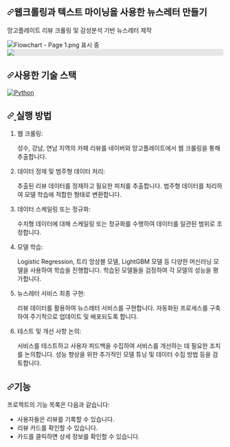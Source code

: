 
<div class="Box-sc-g0xbh4-0 cTsUqU js-snippet-clipboard-copy-unpositioned" data-hpc="true"><article class="markdown-body entry-content container-lg" itemprop="text"><h1 tabindex="-1" dir="auto"><a id="user-content-프로젝트-소개" class="anchor" aria-hidden="true" tabindex="-1" href="#프로젝트-소개"><svg class="octicon octicon-link" viewBox="0 0 16 16" version="1.1" width="16" height="16" aria-hidden="true"><path d="m7.775 3.275 1.25-1.25a3.5 3.5 0 1 1 4.95 4.95l-2.5 2.5a3.5 3.5 0 0 1-4.95 0 .751.751 0 0 1 .018-1.042.751.751 0 0 1 1.042-.018 1.998 1.998 0 0 0 2.83 0l2.5-2.5a2.002 2.002 0 0 0-2.83-2.83l-1.25 1.25a.751.751 0 0 1-1.042-.018.751.751 0 0 1-.018-1.042Zm-4.69 9.64a1.998 1.998 0 0 0 2.83 0l1.25-1.25a.751.751 0 0 1 1.042.018.751.751 0 0 1 .018 1.042l-1.25 1.25a3.5 3.5 0 1 1-4.95-4.95l2.5-2.5a3.5 3.5 0 0 1 4.95 0 .751.751 0 0 1-.018 1.042.751.751 0 0 1-1.042.018 1.998 1.998 0 0 0-2.83 0l-2.5 2.5a1.998 1.998 0 0 0 0 2.83Z"></path></svg></a>웹크롤링과 텍스트 마이닝을 사용한 뉴스레터 만들기</h1>
<p dir="auto">망고플레이트 리뷰 크롤링 및 감성분석 기반 뉴스레터 제작 </p>

<img src="https://lh3.googleusercontent.com/fife/AGXqzDnsgWj40sjOia__gmFoU24SV2BIBlP1nZLIWU8-PS2rdyUV3hId0HUnwjZ5vBAZmObrmjV-a1oM1AcKfOjMHOE8jPm3QtETvBBJuPeBlK4Yr5dKelsTOuj0yVQ8hTw4rLPC1UU95wqbTKkdG9lB2ip2VHwcAHMsmHTEM9y5nF6QKVojkDMNCBBP2UL2l9mmZca5LQyn3UopZd6xRv1hwoJMQWltAiArSGBPifC2qGFB4ViN4eNArBLfX6Zby0bwcVevOrVrShbV8n9eALNSydeY9pcq9aXh0BES4HQBugHRJ0JfRcphAHGN3LrwvBrivyQuuxZkfpOXWZh1uUDCyvps-XwORz_V3uzh7pZl06FiWEAcofe9yazPHtb27934TcT5JuyTMdPptzLyAgQcwZttvIjjnvZrtIaSjek2JN-1bJ-v1ey3qpn6S7isvRyiCmUJr3sBdpifGhBuXRWRVWj_rQyQD0K0_zQqE9zD7G0ywcbmxfP8FbNS84kXZ78WAXzYaU3MRewVn42qHyX2Fa1UlW55-EWVgnE97a-MTFxWwvk4fxGJFNhSWTsKGgrZ2QXedc3Z_jyVXWX8czBS6reucWt_1ogn-4nrKKM9nnrWuJn5InrPz8bd6hoLrcqBA_hWl5H-J1COM3CBKFmtAUzKJEEorVq_JV1foH8juHmzGthtFEdz5kUks4i-Wq42bTCVmlHxGNNqW7HvpNMKDQEzFeJCPDJammNC8HCIDKKr0hylBjflXctVP7SCBiFUsrD1K_xT5oXxTMxibpHQPE7IEA5i6EJS8U-W0VfD1L_8M7gtn3wJmXQnltjdfXrCdCacAowT8jIl5IL1gkN_1nJenTgwK5FnT7troyT3VJk7Nwd-hBoxzVIwTzxNTDFw_ZQkkUucSB5K0lQ93SDYTxHKxY2YMGECobsXmUJgFC3JszHAj5bi6-kgI13CbSe95PG7DnS8PBBrDN28zcCdvtNj5xgTrM6zMEIBby67glkPItvv8Il69_kIvkk_dH61W0MEX7OiFG4GlGXkisSAc5MLzGexeVrWJFjWEFGnq59Nd4jB31_Gt99FxUhrMhOWkHNXVfwfhA1bgRkgkingWUSW_tdUWpOJtkES5ZJ6TfsXynEdMoQyuOweI4yPV5imqb7sN3NI0NeE6Y9SXbHLk4gtHN1q_5ocA65NbbrSF4PkZDgomEt2ySP3K4z1FF9HbiETpc7pQhXjxWxAcgBkRVXsboOnAxVqq0oCeycZoXUPWKvjMLgabQyVeRWGsThMLOSjdYzJc3oPu300vG6LRmENZSReT5GBa7xHAJF2QmPHgwX8SWbp215HSWqzkyg0Vkz6wXhh3SKSSc-ITwkG225zOaL0QtDk4teaCFGygO9POmVundkceXgY8T7WumqFgzCljyEF4npZ3lRapKVePxYusCCXL1mpfBrdS0kQ8CSt0rVv0S7rjblG5JhGjfVjiOBaaSPQJvCiZD74lOK5sY3ktlQiOZ856V6bxHQZDnWAZJqEMBSjEMdSRNjFX8YyWOCxBOnaphfWhNo=w2560-h1347" class="a-b-ta-Ua" alt="Flowchart - Page 1.png 표시 중" aria-hidden="true">

<img style="display: block;-webkit-user-select: none;margin: auto;background-color: hsl(0, 0%, 90%);transition: background-color 300ms;" src="https://lh3.googleusercontent.com/u/0/drive-viewer/AEYmBYRYFvZtydX-V8pX2vkZVLsW-qCLsxzbXnS_TUzqci_zAC58r6Dy418_dIASVFOPqSKzRMf0Yv5jMShBiFiWDIneYuvMYg=w2560-h1347">
<h2 tabindex="-1" dir="auto"><a id="user-content-사용한-기술-스택" class="anchor" aria-hidden="true" tabindex="-1" href="#사용한-기술-스택"><svg class="octicon octicon-link" viewBox="0 0 16 16" version="1.1" width="16" height="16" aria-hidden="true"><path d="m7.775 3.275 1.25-1.25a3.5 3.5 0 1 1 4.95 4.95l-2.5 2.5a3.5 3.5 0 0 1-4.95 0 .751.751 0 0 1 .018-1.042.751.751 0 0 1 1.042-.018 1.998 1.998 0 0 0 2.83 0l2.5-2.5a2.002 2.002 0 0 0-2.83-2.83l-1.25 1.25a.751.751 0 0 1-1.042-.018.751.751 0 0 1-.018-1.042Zm-4.69 9.64a1.998 1.998 0 0 0 2.83 0l1.25-1.25a.751.751 0 0 1 1.042.018.751.751 0 0 1 .018 1.042l-1.25 1.25a3.5 3.5 0 1 1-4.95-4.95l2.5-2.5a3.5 3.5 0 0 1 4.95 0 .751.751 0 0 1-.018 1.042.751.751 0 0 1-1.042.018 1.998 1.998 0 0 0-2.83 0l-2.5 2.5a1.998 1.998 0 0 0 0 2.83Z"></path></svg></a>사용한 기술 스택</h2>
<p dir="auto"><a target="_blank" rel="noopener noreferrer nofollow" href="https://camo.githubusercontent.com/65374378e4f455f814ca433e9008af57c57165df18485ddaa25fa2d58ef2455e/68747470733a2f2f696d672e736869656c64732e696f2f62616467652f507974686f6e2d3337373641422e7376673f7374796c653d666f722d7468652d6261646765266c6f676f3d507974686f6e266c6f676f436f6c6f723d7768697465"><img src="https://camo.githubusercontent.com/65374378e4f455f814ca433e9008af57c57165df18485ddaa25fa2d58ef2455e/68747470733a2f2f696d672e736869656c64732e696f2f62616467652f507974686f6e2d3337373641422e7376673f7374796c653d666f722d7468652d6261646765266c6f676f3d507974686f6e266c6f676f436f6c6f723d7768697465" alt="Python" data-canonical-src="https://img.shields.io/badge/Python-3776AB.svg?style=for-the-badge&amp;logo=Python&amp;logoColor=white" style="max-width: 100%;"></a>

<h2 tabindex="-1" dir="auto">
    <a id="user-content-실행-방법" class="anchor" aria-hidden="true" tabindex="-1" href="#실행-방법">
        <svg class="octicon octicon-link" viewBox="0 0 16 16" version="1.1" width="16" height="16" aria-hidden="true">
            <path d="m7.775 3.275 1.25-1.25a3.5 3.5 0 1 1 4.95 4.95l-2.5 2.5a3.5 3.5 0 0 1-4.95 0 .751.751 0 0 1 .018-1.042.751.751 0 0 1 1.042-.018 1.998 1.998 0 0 0 2.83 0l2.5-2.5a2.002 2.002 0 0 0-2.83-2.83l-1.25 1.25a.751.751 0 0 1-1.042-.018.751.751 0 0 1-.018-1.042Zm-4.69 9.64a1.998 1.998 0 0 0 2.83 0l1.25-1.25a.751.751 0 0 1 1.042.018.751.751 0 0 1 .018 1.042l-1.25 1.25a3.5 3.5 0 1 1-4.95-4.95l2.5-2.5a3.5 3.5 0 0 1 4.95 0 .751.751 0 0 1-.018 1.042.751.751 0 0 1-1.042.018 1.998 1.998 0 0 0-2.83 0l-2.5 2.5a1.998 1.998 0 0 0 0 2.83Z">
            </path>
        </svg>
    </a>
    실행 방법
</h2>
<ol dir="auto">
    <li>웹 크롤링:
        <p>성수, 강남, 연남 지역의 카페 리뷰를 네이버와 망고플레이트에서 웹 크롤링을 통해 추출합니다.</p>
    </li>
    <li>데이터 정제 및 범주형 데이터 처리:
        <p>추출된 리뷰 데이터를 정제하고 필요한 피처를 추출합니다. 범주형 데이터를 처리하여 모델 학습에 적합한 형태로 변환합니다.</p>
    </li>
    <li>데이터 스케일링 또는 정규화:
        <p>수치형 데이터에 대해 스케일링 또는 정규화를 수행하여 데이터를 일관된 범위로 조정합니다.</p>
    </li>
    <li>모델 학습:
        <p>Logistic Regression, 트리 앙상블 모델, LightGBM 모델 등 다양한 머신러닝 모델을 사용하여 학습을 진행합니다. 학습된 모델들을 검정하여 각 모델의 성능을 평가합니다.</p>
    </li>
    <li>뉴스레터 서비스 최종 구현:
        <p>리뷰 데이터를 활용하여 뉴스레터 서비스를 구현합니다. 자동화된 프로세스를 구축하여 주기적으로 업데이트 및 배포되도록 합니다.</p>
    </li>
    <li>테스트 및 개선 사항 논의:
        <p>서비스를 테스트하고 사용자 피드백을 수집하여 서비스를 개선하는 데 필요한 조치를 논의합니다. 성능 향상을 위한 추가적인 모델 튜닝 및 데이터 수집 방법 등을 검토합니다.</p>
    </li>
</ol>

<h2 tabindex="-1" dir="auto"><a id="user-content-기능" class="anchor" aria-hidden="true" tabindex="-1" href="#기능"><svg class="octicon octicon-link" viewBox="0 0 16 16" version="1.1" width="16" height="16" aria-hidden="true"><path d="m7.775 3.275 1.25-1.25a3.5 3.5 0 1 1 4.95 4.95l-2.5 2.5a3.5 3.5 0 0 1-4.95 0 .751.751 0 0 1 .018-1.042.751.751 0 0 1 1.042-.018 1.998 1.998 0 0 0 2.83 0l2.5-2.5a2.002 2.002 0 0 0-2.83-2.83l-1.25 1.25a.751.751 0 0 1-1.042-.018.751.751 0 0 1-.018-1.042Zm-4.69 9.64a1.998 1.998 0 0 0 2.83 0l1.25-1.25a.751.751 0 0 1 1.042.018.751.751 0 0 1 .018 1.042l-1.25 1.25a3.5 3.5 0 1 1-4.95-4.95l2.5-2.5a3.5 3.5 0 0 1 4.95 0 .751.751 0 0 1-.018 1.042.751.751 0 0 1-1.042.018 1.998 1.998 0 0 0-2.83 0l-2.5 2.5a1.998 1.998 0 0 0 0 2.83Z"></path></svg></a>기능</h2>
<p dir="auto">프로젝트의 기능 목록은 다음과 같습니다:</p>
<ul dir="auto">
<li>사용자들은 리뷰를 기록할 수 있습니다.</li>
<li>리뷰 카드를 확인할 수 있습니다.</li>
<li>카드를 클릭하면 상세 정보를 확인할 수 있습니다.</li>
</ul>
</article></div>

